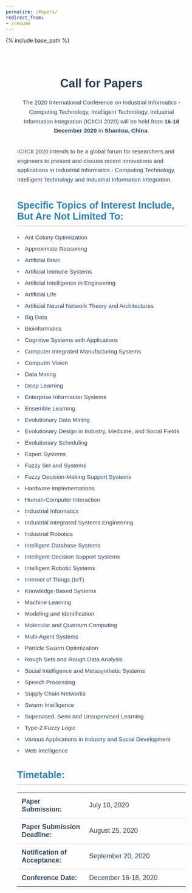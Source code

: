 ```yaml
---
permalink: /Papers/
redirect_from:  
- /resume
---
```

{% include base_path %}
<div class="cfp-container">
  <h1 class="cfp-title">Call for Papers</h1>
  <p class="cfp-intro">
    The 2020 International Conference on Industrial Informatics - Computing Technology, Intelligent Technology, Industrial Information Integration (ICIICII 2020) will be held from <strong>16-18 December 2020</strong> in <strong>Shantou, China</strong>.
  </p>

  <p class="cfp-details">
    ICIICII 2020 intends to be a global forum for researchers and engineers to present and discuss recent innovations and applications in Industrial Informatics - Computing Technology, Intelligent Technology and Industrial Information Integration.
  </p>

  <h2 class="cfp-subtitle">Specific Topics of Interest Include, But Are Not Limited To:</h2>
  <ul class="cfp-topics">
    <li>Ant Colony Optimization</li>
    <li>Approximate Reasoning</li>
    <li>Artificial Brain</li>
    <li>Artificial Immune Systems</li>
    <li>Artificial Intelligence in Engineering</li>
    <li>Artificial Life</li>
    <li>Artificial Neural Network Theory and Architectures</li>
    <li>Big Data</li>
    <li>Bioinformatics</li>
    <li>Cognitive Systems with Applications</li>
    <li>Computer Integrated Manufacturing Systems</li>
    <li>Computer Vision</li>
    <li>Data Mining</li>
    <li>Deep Learning</li>
    <li>Enterprise Information Systems</li>
    <li>Ensemble Learning</li>
    <li>Evolutionary Data Mining</li>
    <li>Evolutionary Design in Industry, Medicine, and Social Fields</li>
    <li>Evolutionary Scheduling</li>
    <li>Expert Systems</li>
    <li>Fuzzy Set and Systems</li>
    <li>Fuzzy Decision-Making Support Systems</li>
    <li>Hardware Implementations</li>
    <li>Human-Computer Interaction</li>
    <li>Industrial Informatics</li>
    <li>Industrial Integrated Systems Engineering</li>
    <li>Industrial Robotics</li>
    <li>Intelligent Database Systems</li>
    <li>Intelligent Decision Support Systems</li>
    <li>Intelligent Robotic Systems</li>
    <li>Internet of Things (IoT)</li>
    <li>Knowledge-Based Systems</li>
    <li>Machine Learning</li>
    <li>Modeling and Identification</li>
    <li>Molecular and Quantum Computing</li>
    <li>Multi-Agent Systems</li>
    <li>Particle Swarm Optimization</li>
    <li>Rough Sets and Rough Data Analysis</li>
    <li>Social Intelligence and Metasynthetic Systems</li>
    <li>Speech Processing</li>
    <li>Supply Chain Networks</li>
    <li>Swarm Intelligence</li>
    <li>Supervised, Semi and Unsupervised Learning</li>
    <li>Type-2 Fuzzy Logic</li>
    <li>Various Applications in Industry and Social Development</li>
    <li>Web Intelligence</li>
  </ul>

  <h2 class="cfp-subtitle">Timetable:</h2>
  <table class="cfp-dates">
    <tr>
      <td><strong>Paper Submission:</strong></td>
      <td>July 10, 2020</td>
    </tr>
    <tr>
      <td><strong>Paper Submission Deadline:</strong></td>
      <td>August 25, 2020</td>
    </tr>
    <tr>
      <td><strong>Notification of Acceptance:</strong></td>
      <td>September 20, 2020</td>
    </tr>
    <tr>
      <td><strong>Conference Date:</strong></td>
      <td>December 16-18, 2020</td>
    </tr>
  </table>
</div>

<style>
  /* Container */
  .cfp-container {
    max-width: 900px;
    margin: 0 auto;
    padding: 30px;
    font-family: Arial, sans-serif;
  }

  /* Title */
  .cfp-title {
    font-size: 2.2em;
    color: #2C3E50;
    text-align: center;
    margin-bottom: 20px;
  }

  /* Intro */
  .cfp-intro {
    font-size: 1.1em;
    color: #34495E;
    line-height: 1.6;
    text-align: center;
    margin-bottom: 30px;
  }

  .cfp-details {
    font-size: 1.1em;
    color: #34495E;
    line-height: 1.6;
    margin-bottom: 40px;
  }

  /* Subtitle */
  .cfp-subtitle {
    font-size: 1.8em;
    color: #2980B9;
    margin-top: 40px;
    margin-bottom: 20px;
    font-weight: bold;
    border-bottom: 2px solid #ddd;
    padding-bottom: 10px;
  }

  /* Topics list */
  .cfp-topics {
    list-style-type: none;
    padding: 0;
    font-size: 1.1em;
    color: #34495E;
    margin-bottom: 40px;
  }

  .cfp-topics li {
    margin-bottom: 12px;
    padding-left: 20px;
    position: relative;
  }

  .cfp-topics li:before {
    content: "•";
    position: absolute;
    left: 0;
    color: #2980B9;
    font-weight: bold;
  }

  /* Timetable table */
  .cfp-dates {
    width: 100%;
    border-collapse: collapse;
    margin-bottom: 40px;
  }

  .cfp-dates td {
    padding: 12px;
    font-size: 1.1em;
    color: #34495E;
    border-bottom: 1px solid #ddd;
  }

  .cfp-dates td:first-child {
    width: 40%;
    font-weight: bold;
  }

  .cfp-dates tr:last-child td {
    border-bottom: none;
  }

  /* Responsive design */
  @media (max-width: 768px) {
    .cfp-container {
      padding: 20px;
    }

    .cfp-title {
      font-size: 2em;
    }

    .cfp-intro,
    .cfp-details {
      font-size: 1em;
    }

    .cfp-topics li {
      font-size: 1em;
    }

    .cfp-dates td {
      font-size: 1em;
    }
  }
</style>
